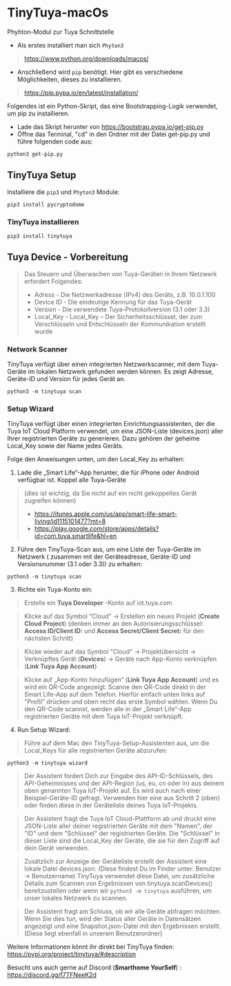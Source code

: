 # TinyTuya-macOs
Phyhton-Modul zur Tuya Schnittstelle

* Als erstes installiert man sich `Phyton3`
> https://www.python.org/downloads/macos/

* Anschließend wird `pip` benötigt.
Hier gibt es verschiedene Möglichkeiten, dieses zu installieren.
> https://pip.pypa.io/en/latest/installation/
> 


Folgendes ist ein Python-Skript, das eine Bootstrapping-Logik verwendet, um pip zu installieren.
* Lade das Skript herunter von https://bootstrap.pypa.io/get-pip.py
* Öffne das Terminal, "cd" in den Ordner mit der Datei get-pip.py und führe folgenden code aus:

````
python3 get-pip.py
````

## TinyTuya Setup
Installiere die `pip3` und `Phyton3` Module:
````
pip3 install pycryptodome
`````

### TinyTuya installieren
```
pip3 install tinytuya
```

## Tuya Device - Vorbereitung
> Das Steuern und Überwachen von Tuya-Geräten in Ihrem Netzwerk erfordert Folgendes:
> * Adress - Die Netzwerkadresse (IPv4) des Geräts, z.B. 10.0.1.100
> * Device ID - Die eindeutige Kennung für das Tuya-Gerät
> * Version - Die verwendete Tuya-Protokollversion (3.1 oder 3.3)
> * Local_Key - Local_Key – Der Sicherheitsschlüssel, der zum Verschlüsseln und Entschlüsseln der Kommunikation erstellt wurde

### Network Scanner
TinyTuya verfügt über einen integrierten Netzwerkscanner, mit dem Tuya-Geräte im lokalen Netzwerk gefunden werden können. 
Es zeigt Adresse, Geräte-ID und Version für jedes Gerät an.
````
python3 -m tinytuya scan

````

### Setup Wizard
TinyTuya verfügt über einen integrierten Einrichtungsassistenten, der die Tuya IoT Cloud Platform verwendet, um eine JSON-Liste (devices.json) aller Ihrer registrierten Geräte zu generieren. Dazu gehören der geheime Local_Key sowie der Name jedes Geräts.

Folge den Anweisungen unten, um den Local_Key zu erhalten:
 1. Lade die „Smart Life“-App herunter, die für iPhone oder Android verfügbar ist. Koppel alle Tuya-Geräte 
 > (dies ist wichtig, da Sie nicht auf ein nicht gekoppeltes Gerät zugreifen können)
 > * https://itunes.apple.com/us/app/smart-life-smart-living/id1115101477?mt=8
 > * https://play.google.com/store/apps/details?id=com.tuya.smartlife&hl=en
 2. Führe den TinyTuya-Scan aus, um eine Liste der Tuya-Geräte im Netzwerk ( zusammen mit der Geräteadresse, Geräte-ID und Versionsnummer (3.1 oder 3.3))  zu erhalten:
````
python3 -m tinytuya scan

````
3. Richte ein Tuya-Konto ein:
> Erstelle ein **Tuya Developer** -Konto auf iot.tuya.com

> Klicke auf das Symbol "Cloud" -> Erstellen ein neues Projekt (**Create Cloud Project**) (denken immer an den Autorisierungsschlüssel: **Access ID/Client ID:** und **Access Secret/Client Secret:** für den nächsten Schritt)

> Klicke wieder auf das Symbol "Cloud" -> Projektübersicht -> Verknüpftes Gerät (**Devices**) -> Geräte nach App-Konto verknüpfen (**Link Tuya App Account**)

> Klicke auf „App-Konto hinzufügen“ (**Link Tuya App Account**) und es wird ein QR-Code angezeigt. Scanne  den QR-Code direkt in der Smart Life-App auf dem Telefon. Hierfür einfach unten links auf "Profil" drücken und oben recht das erste Symbol wählen. Wenn Du den QR-Code scannst, werden alle in der  „Smart Life“-App registrierten Geräte mit dem Tuya IoT-Projekt verknüpft.

4. Run Setup Wizard:
> Führe auf dem Mac den TinyTuya-Setup-Assistenten aus, um die Local_Keys für alle registrierten Geräte abzurufen:
````
python3 -m tinytuya wizard
````
> Der Assistent fordert Dich zur Eingabe des API-ID-Schlüssels, des API-Geheimnisses und der API-Region (us, eu, cn oder in) aus deinem oben genannten Tuya IoT-Projekt auf. Es wird auch nach einer Beispiel-Geräte-ID gefragt. Verwenden hier eine aus Schritt 2 (oben) oder finden diese in der Geräteliste deines Tuya IoT-Projekts.

> Der Assistent fragt die Tuya IoT Cloud-Plattform ab und druckt eine JSON-Liste aller deiner registrierten Geräte mit dem "Namen", der "ID" und dem "Schlüssel" der  registrierten Geräte. Die "Schlüssel" in dieser Liste sind die Local_Key der Geräte, die sie für den Zugriff auf dein Gerät verwenden.

> Zusätzlich zur Anzeige der Geräteliste erstellt der Assistent eine lokale Datei devices.json. (Diese findest Du im Finder unter: Benutzer -> Benutzername) TinyTuya verwendet diese Datei, um zusätzliche Details zum Scannen von Ergebnissen von tinytuya.scanDevices() bereitzustellen oder wenn wir `python3 -m tinytuya` ausführen, um unser lokales Netzwerk zu scannen.

> Der Assistent fragt am Schluss, ob wir alle Geräte abfragen möchten. Wenn Sie dies tun, wird der Status aller Geräte in Datensätzen angezeigt und eine Snapshot.json-Datei mit den Ergebnissen erstellt. (Diese liegt ebenfall in unserem Benutzerordner)


Weitere Informationen könnt ihr direkt bei TinyTuya finden: https://pypi.org/project/tinytuya/#description

Besucht uns auch gerne auf Discord (**Smarthome YourSelf**) : https://discord.gg/f7TFNeeK2d
